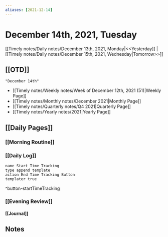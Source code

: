 ```yaml
---
aliases: [2021-12-14]
---
```


# December 14th, 2021, Tuesday

[[Timely notes/Daily notes/December 13th, 2021, Monday|<<Yesterday]] | [[Timely notes/Daily notes/December 15th, 2021, Wednesday|Tomorrow>>]]

## [[OTD]]

```query
"December 14th"
```
- [[Timely notes/Weekly notes/Week of December 12th, 2021 (51)|Weekly Page]]
- [[Timely notes/Monthly notes/December 2021|Monthly Page]]
- [[Timely notes/Quarterly notes/Q4 2021|Quarterly Page]]
- [[Timely notes/Yearly notes/2021|Yearly Page]]

## [[Daily Pages]]

### [[Morning Routine]]

### [[Daily Log]]

```button
name Start Time Tracking
type append template
action End Time Tracking Button
templater true
```
^button-startTimeTracking

### [[Evening Review]]

#### [[Journal]]

## Notes
